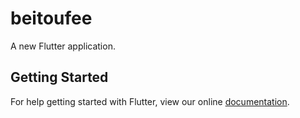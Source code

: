 # beitoufee

A new Flutter application.

## Getting Started

For help getting started with Flutter, view our online
[documentation](https://flutter.io/).
